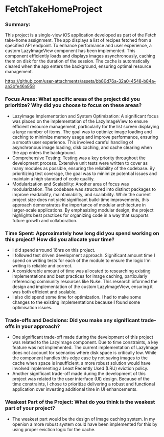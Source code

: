 # FetchTakeHomeProject

### Summary:
This project is a single-view iOS application developed as part of the Fetch take-home assignment. The app displays a list of recipes fetched from a specified API endpoint. To enhance performance and user experience, a custom LazyImageView component has been implemented. This component efficiently loads and displays images asynchronously, caching them on disk for the duration of the session. The cache is automatically cleared when the app enters the background, ensuring optimal resource management.

https://github.com/user-attachments/assets/bb80d76a-32a0-4548-b84a-aa3bfe46a958


### Focus Areas: What specific areas of the project did you prioritize? Why did you choose to focus on these areas?
- LazyImage Implementation and System Optimization: A significant focus was placed on the implementation of the LazyImageView to ensure efficient resource management, particularly for the list screen displaying a large number of items. The goal was to optimize image loading and caching to minimize memory usage and improve performance, ensuring a smooth user experience. This involved careful handling of asynchronous image loading, disk caching, and cache clearing when the app enters the background.
- Comprehensive Testing: Testing was a key priority throughout the development process. Extensive unit tests were written to cover as many modules as possible, ensuring the reliability of the codebase. By prioritizing test coverage, the goal was to minimize potential issues and maintain a high standard of code quality.
- Modularization and Scalability: Another area of focus was modularization. The codebase was structured into distinct packages to improve readability, maintainability, and scalability. While the current project size does not yield significant build-time improvements, this approach demonstrates the importance of modular architecture in larger-scale applications. By emphasizing modular design, the project highlights best practices for organizing code in a way that supports future growth and collaboration.

### Time Spent: Approximately how long did you spend working on this project? How did you allocate your time?
- I did spend arround 16hrs on this project.
- I followed test driven development approach. Significant amount time I spend on writing tests for each of the module to ensure the logic I'm writing is reliable and correct.
- A considerable amount of time was allocated to researching existing implementations and best practices for image caching, particularly referencing community resources like Nuke. This research informed the design and implementation of the custom LazyImageView, ensuring it was both efficient and scalable.
- I also did spend some time for optimization. I had to make some changes to the existing implementations because I found some optimisation issues.

### Trade-offs and Decisions: Did you make any significant trade-offs in your approach?
- One significant trade-off made during the development of this project was related to the LazyImage component. Due to time constraints, a key feature was not implemented. The current implementation of LazyImage does not account for scenarios where disk space is critically low. While the component handles this edge case by not saving images to the cache when space is insufficient, a more robust solution would have involved implementing a Least Recently Used (LRU) eviction policy.
- Another significant trade-off made during the development of this project was related to the user interface (UI) design. Because of the time constraints, I chose to prioritize delivering a robust and functional application over investing additional time in UI enhancements.

### Weakest Part of the Project: What do you think is the weakest part of your project?
- The weakest part would be the design of Image caching system. In my openion a more robust system could have been implemented for this by using proper eviction logic for the cache.
